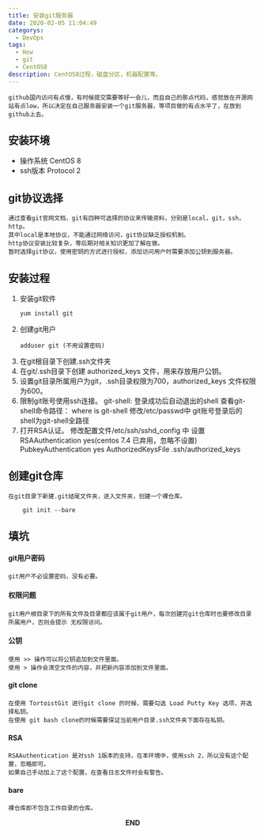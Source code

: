```yaml
---
title: 安装git服务器
date: 2020-02-05 11:04:49
categorys: 
  - DevOps
tags: 
  - How
  - git
  - CentOS8
description: CentOS8过程，磁盘分区，机器配置等。
---
```


	github国内访问有点慢，有时候提交需要等好一会儿，而且自己的那点代码，感觉放在开源网站有点low，所以决定在自己服务器安装一个git服务器，等项目做的有点水平了，在放到github上去。
## 安装环境
- 操作系统
	CentOS 8
- ssh版本
	Protocol 2

## git协议选择
	通过查看git官网文档，git有四种可选择的协议来传输资料，分别是local，git，ssh，http。
	其中local是本地协议，不能通过网络访问，git协议缺乏授权机制。
	http协议安装比较复杂，等后期对相关知识更加了解在做。
	暂时选择git协议，使用密钥的方式进行授权，添加访问用户时需要添加公钥到服务器。
## 安装过程
1. 安装git软件
	``` 
	yum install git
	```
2. 创建git用户
	```
	adduser git (不用设置密码)
	```
3. 在git根目录下创建.ssh文件夹
4. 在git/.ssh目录下创建 authorized_keys 文件，用来存放用户公钥。
5. 设置git目录所属用户为git，.ssh目录权限为700，authorized_keys 文件权限为600。
6. 限制git账号使用ssh连接。
	git-shell: 登录成功后自动退出的shell
	查看git-shell命令路径： where is git-shell
	修改/etc/passwd中 git账号登录后的shell为git-shell全路径
7. 打开RSA认证。
	修改配置文件/etc/ssh/sshd_config 中 设置
	RSAAuthentication yes(centos 7.4 已弃用，忽略不设置)
	PubkeyAuthentication yes
	AuthorizedKeysFile .ssh/authorized_keys
## 创建git仓库
	在git目录下新建.git结尾文件夹，进入文件夹，创建一个裸仓库。
```
	git init --bare
```
## 填坑
#### git用户密码
	git用户不必设置密码，没有必要。
#### 权限问题
	git用户根目录下的所有文件及目录都应该属于git用户，每次创建完git仓库时也要修改目录所属用户，否则会提示 无权限访问。
#### 公钥
	使用 >> 操作可以将公钥追加到文件里面。
	使用 > 操作会清空文件的内容，并把新内容添加到文件里面。
#### git clone
	在使用 TortoistGit 进行git clone 的时候，需要勾选 Load Putty Key 选项，并选择私钥。
	在使用 git bash clone的时候需要保证当前用户目录.ssh文件夹下面存在私钥。
#### RSA
	RSAAuthentication 是对ssh 1版本的支持，在本环境中，使用ssh 2，所以没有这个配置，忽略即可。
	如果自己手动加上了这个配置，在查看日志文件时会有警告。
#### bare
	裸仓库即不包含工作目录的仓库。

<p style="text-align: center"><strong>END</strong></p>
